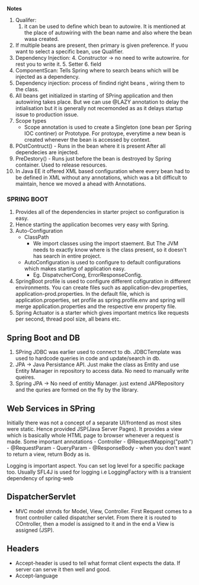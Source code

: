 **Notes**

1. Qualifer: 
   1. it can be used to define which bean to autowire. It is mentioned at the place of autowiring with the bean name
   and also where the bean wasa created.
2. If multiple beans are present, then primary is given preference. If yuou want to select a specific bean, use Qualifier.
3. Dependency Injection:
   4. Constructor -> no need to write autowrire. for rest you to write it.
   5. Setter
   6. field 
4. ComponentScan: Tells Spring where to search beans which will be injected as a dependency.
5. Dependency injection: process of findind right beans , wiring them to the class.
6. All beans get initialized in starting of SPring application and then autowiring takes place.
   But we can use @LAZY annotation to delay the intialisation but it is generally not recemonded as
   as it delays startup issue to production issue.
7. Scope types
   - Scope annotation is used to create a Singleton (one bean per Spring IOC continer) or Prototype.
     For protoype, everytime a new bean is created whenever the bean is accessed by context.
8. POstContruct() - Runs in the bean where it is present After all dependecies are injected.
9. PreDestory() - Runs just before the bean is destroyed by Spring container. Used to release resources.
10. In Java EE it offered XML based configuration where every bean had to be defined in XML without
    any annotations, which was a bit difficult to maintain, hence we moved a ahead with Annotations.

### SPRING BOOT ###

1. Provides all of the dependencies in starter project so configuration is easy.
2. Hence starting the application becomes very easy with Spring.
3. Auto-Configuration
   - ClassPath
     - We import classes using the import staement. But The JVM needs to exactly know where
       is the class present, so it doesn't has search in entire project.
   - AutoConfiguration is used to configure to default configurations which makes starting of application easy.
     - Eg. DispatvcherCong, ErrorResponseConfig.
4. SpringBoot profile is used to configure different cofiguration in different environments. You can create files
    such as application-dev.properties, application-prod.properties. In the default file, which is application.properties,
    set profile as spring.profile.env and spring will merge application.properties and the respective env property file.
5. Spring Actuator is a starter which gives important metrics like requests per second, thread pool size, all beans etc.

## Spring Boot and DB ##

1. SPring JDBC was earlier used to connect to db. JDBCTemplate was used to hardcode queries in code and update/search in db.
2. JPA -> Java Persistance API. Just make the class as Entity and use Entity Manager in repository to access data. No need
    to manually write queires.
3. Spring JPA -> No need of entitiy Manager. just extend JAPRepository and the quries are formed 
on the fly by the library.

## Web Services in SPring ##
 <p> Initially there was not a concept of a separate UI/frontend as most sites were static. Hence
    provided JSP(Java Server Pages). It provides a view which is basically whole HTML page to browser
    whenever a request is made. Some important annotations
    - Controller
    - @RequestMapping("path")
    - @RequestParam - QueryParam
    - @ResponseBody - when you don't want to return a view, return Body as is. 
</p>

<p> Logging is important aspect. You can set log level for a specific package too. Usually SFL4J 
is used for logging i.e LoggingFactory with is a transient dependency of spring-web</p>

## DispatcherServlet

- MVC model stnnds for Model, View, Controller. First Request comes to a front controller called
  dispatcher servlet. From there it is routed to COntroller, then a model is assigned to it and in
the end a View is assigned (JSP).

## Headers
- Accept-header is used to tell what format client expects the data. If server can serve it then well and good.
- Accept-language

    